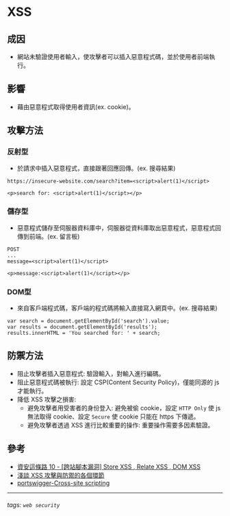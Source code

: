 # XSS
## 成因
* 網站未驗證使用者輸入，使攻擊者可以插入惡意程式碼，並於使用者前端執行。
## 影響
* 藉由惡意程式取得使用者資訊(ex. cookie)。
## 攻擊方法
### 反射型
* 於請求中插入惡意程式，直接跟著回應回傳。(ex. 搜尋結果)
```
https://insecure-website.com/search?item=<script>alert(1)</script>
```
```
<p>search for: <script>alert(1)</script></p>
```
### 儲存型
* 惡意程式儲存至伺服器資料庫中，伺服器從資料庫取出惡意程式，惡意程式回傳到前端。(ex. 留言板)
```
POST
...
message=<script>alert(1)</script>
```
```
<p>message:<script>alert(1)</script></p>
```
### DOM型
* 來自客戶端程式碼，客戶端的程式碼將輸入直接寫入網頁中。(ex. 搜尋結果)
```
var search = document.getElementById('search').value;
var results = document.getElementById('results');
results.innerHTML = 'You searched for: ' + search;
```
## 防禦方法
* 阻止攻擊者插入惡意程式: 驗證輸入，對輸入進行編碼。
* 阻止惡意程式碼被執行: 設定 CSP(Content Security Policy)，僅能同源的 js 才能執行。
* 降低 XSS 攻擊之損害: 
    * 避免攻擊者用受害者的身份登入: 避免被偷 cookie，設定 `HTTP Only` 使 js 無法取得 cookie、設定 `Secure` 使 cookie 只能在 https 下傳遞。
    * 避免攻擊者透過 XSS 進行比較重要的操作: 重要操作需要多因素驗證。

## 參考
* [資安這條路 10 - [跨站腳本漏洞] Store XSS , Relate XSS , DOM XSS](https://ithelp.ithome.com.tw/articles/10243967)
* [淺談 XSS 攻擊與防禦的各個環節](https://tech-blog.cymetrics.io/posts/huli/xss-attack-and-defense/)
* [portswigger-Cross-site scripting](https://portswigger.net/web-security/cross-site-scripting)
---
###### tags: `web security`